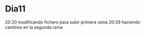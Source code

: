 # Dia11
20:20 modificando fichero para subir primera rama
20:29 haciendo cambios en la segunda rama
